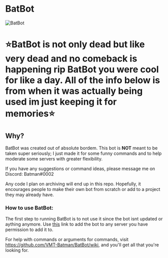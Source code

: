 # BatBot
![BatBot](https://i.pinimg.com/474x/f6/95/a5/f695a5081296710fcfcb81b8682300a3.jpg)
# ⭐**BatBot is not only dead but like very dead and no comeback is happening rip BatBot you were cool for like a day. All of the info below is from when it was actually being used im just keeping it for memories**⭐
## Why?
BatBot was created out of absolute bordem. This bot is **NOT** meant to be taken super seriously; I just made it for some funny commands and to help moderate some servers with greater flexibility.

If you have any suggestions or command ideas, please message me on Discord: Batman#0002

Any code I plan on archiving will end up in this repo. Hopefully, it encourages people to make their own bot from scratch or add to a project they may already have.

### How to use BatBot:
The first step to running BatBot is to not use it since the bot isnt updated or aything anymore. Use [this](https://discord.com/oauth2/authorize?client_id=740309408755744828&scope=bot) link to add the bot to any server you have permission to add it to.

For help with commands or arguments for commands, visit https://github.com/VMT-Batman/BatBot/wiki, and you'll get all that you're looking for.

